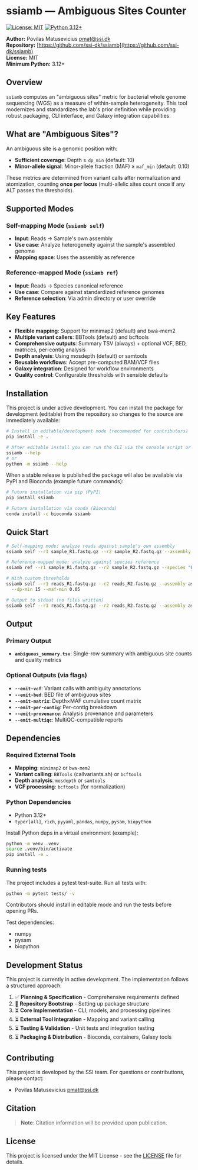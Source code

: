 # ssiamb — Ambiguous Sites Counter

[![License: MIT](https://img.shields.io/badge/License-MIT-yellow.svg)](https://opensource.org/licenses/MIT)
[![Python 3.12+](https://img.shields.io/badge/python-3.12+-blue.svg)](https://www.python.org/downloads/)

**Author:** Povilas Matusevicius <pmat@ssi.dk>  
**Repository:** [https://github.com/ssi-dk/ssiamb](https://github.com/ssi-dk/ssiamb)  
**License:** MIT  
**Minimum Python:** 3.12+

## Overview

`ssiamb` computes an "ambiguous sites" metric for bacterial whole genome sequencing (WGS) as a measure of within-sample heterogeneity. This tool modernizes and standardizes the lab's prior definition while providing robust packaging, CLI interface, and Galaxy integration capabilities.

## What are "Ambiguous Sites"?

An ambiguous site is a genomic position with:
 
- **Sufficient coverage**: Depth ≥ `dp_min` (default: 10)
- **Minor-allele signal**: Minor-allele fraction (MAF) ≥ `maf_min` (default: 0.10)

These metrics are determined from variant calls after normalization and atomization, counting **once per locus** (multi-allelic sites count once if any ALT passes the thresholds).

## Supported Modes

### Self-mapping Mode (`ssiamb self`)

- **Input**: Reads → Sample's own assembly
- **Use case**: Analyze heterogeneity against the sample's assembled genome
- **Mapping space**: Uses the assembly as reference

### Reference-mapped Mode (`ssiamb ref`)

- **Input**: Reads → Species canonical reference
- **Use case**: Compare against standardized reference genomes
- **Reference selection**: Via admin directory or user override

## Key Features

- **Flexible mapping**: Support for minimap2 (default) and bwa-mem2
- **Multiple variant callers**: BBTools (default) and bcftools
- **Comprehensive outputs**: Summary TSV (always) + optional VCF, BED, matrices, per-contig analysis
- **Depth analysis**: Using mosdepth (default) or samtools
- **Reusable workflows**: Accept pre-computed BAM/VCF files
- **Galaxy integration**: Designed for workflow environments
- **Quality control**: Configurable thresholds with sensible defaults

## Installation

This project is under active development. You can install the package for development (editable) from the repository so changes to the source are immediately available:

```bash
# Install in editable/development mode (recommended for contributors)
pip install -e .

# After editable install you can run the CLI via the console script or module:
ssiamb --help
# or
python -m ssiamb --help
```

 
When a stable release is published the package will also be available via PyPI and Bioconda (example future commands):

```bash
# Future installation via pip (PyPI)
pip install ssiamb

# Future installation via conda (Bioconda)
conda install -c bioconda ssiamb
```

## Quick Start

```bash
# Self-mapping mode: analyze reads against sample's own assembly
ssiamb self --r1 sample_R1.fastq.gz --r2 sample_R2.fastq.gz --assembly sample.fna

# Reference-mapped mode: analyze against species reference
ssiamb ref --r1 sample_R1.fastq.gz --r2 sample_R2.fastq.gz --species "Escherichia coli"

# With custom thresholds
ssiamb self --r1 reads_R1.fastq.gz --r2 reads_R2.fastq.gz --assembly assembly.fna \
  --dp-min 15 --maf-min 0.05

# Output to stdout (no files written)
ssiamb self --r1 reads_R1.fastq.gz --r2 reads_R2.fastq.gz --assembly assembly.fna --stdout
```

## Output

### Primary Output

- **`ambiguous_summary.tsv`**: Single-row summary with ambiguous site counts and quality metrics

### Optional Outputs (via flags)

- **`--emit-vcf`**: Variant calls with ambiguity annotations
- **`--emit-bed`**: BED file of ambiguous sites
- **`--emit-matrix`**: Depth×MAF cumulative count matrix
- **`--emit-per-contig`**: Per-contig breakdown
- **`--emit-provenance`**: Analysis provenance and parameters
- **`--emit-multiqc`**: MultiQC-compatible reports

## Dependencies

### Required External Tools

- **Mapping**: `minimap2` or `bwa-mem2`
- **Variant calling**: `BBTools` (callvariants.sh) or `bcftools`
- **Depth analysis**: `mosdepth` or `samtools`
- **VCF processing**: `bcftools` (for normalization)

### Python Dependencies

- Python 3.12+
- `typer[all]`, `rich`, `pyyaml`, `pandas`, `numpy`, `pysam`, `biopython`

 
Install Python deps in a virtual environment (example):

```bash
python -m venv .venv
source .venv/bin/activate
pip install -e .
```

### Running tests

The project includes a pytest test-suite. Run all tests with:

```bash
python -m pytest tests/ -v
```

Contributors should install in editable mode and run the tests before opening PRs.

Test dependencies:

- numpy
- pysam
- biopython


## Development Status

This project is currently in active development. The implementation follows a structured approach:

1. ✅ **Planning & Specification** - Comprehensive requirements defined
2. 🚧 **Repository Bootstrap** - Setting up package structure
3. ⏳ **Core Implementation** - CLI, models, and processing pipelines
4. ⏳ **External Tool Integration** - Mapping and variant calling
5. ⏳ **Testing & Validation** - Unit tests and integration testing
6. ⏳ **Packaging & Distribution** - Bioconda, containers, Galaxy tools

 
## Contributing

This project is developed by the SSI team. For questions or contributions, please contact:

- Povilas Matusevicius <pmat@ssi.dk>

## Citation

> **Note**: Citation information will be provided upon publication.

## License

This project is licensed under the MIT License - see the [LICENSE](LICENSE) file for details.
